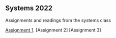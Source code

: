 ## Systems 2022

Assignments and readings from the systems class

[Assignment 1](https://github.com/apurvachinta/systems/settings/pages). 
[Assignment 2]
[Assignment 3]
